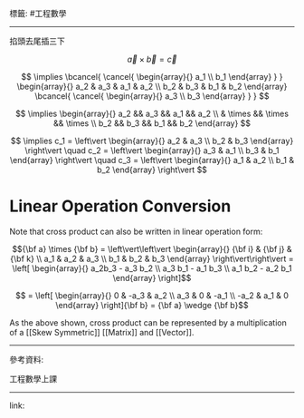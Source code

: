 標籤: #工程數學 

---

掐頭去尾插三下

$$\vec{ a } \times \vec{ b } = \vec{ c }$$

$$
\implies
\bcancel{ \cancel{ \begin{array}{}
	a_1 \\
	b_1
\end{array} } }
\begin{array}{}
	a_2 & a_3 & a_1 & a_2 \\
	b_2 & b_3 & b_1 & b_2
\end{array}
\bcancel{ \cancel{ 
\begin{array}{}
	a_3 \\
	b_3
\end{array}
} }
$$

$$
\implies
\begin{array}{}
	a_2 && a_3 && a_1 && a_2 \\
	& \times && \times && \times \\
	b_2 && b_3 && b_1 && b_2
\end{array}
$$

$$
\implies
c_1 = 
\left\vert
	\begin{array}{}
		a_2 & a_3 \\
		b_2 & b_3
	\end{array}
\right\vert
\quad 
c_2 = 
\left\vert
	\begin{array}{}
		a_3 & a_1 \\
		b_3 & b_1
	\end{array}
\right\vert
\quad 
c_3 = 
\left\vert
	\begin{array}{}
		a_1 & a_2 \\
		b_1 & b_2
	\end{array}
\right\vert
$$

# Linear Operation Conversion

Note that cross product can also be written in linear operation form:

$${\bf a} \times {\bf b} = 
\left\vert\left\vert
	\begin{array}{}
		{\bf i} & {\bf j} & {\bf k} \\
		a_1 & a_2 & a_3 \\
		b_1 & b_2 & b_3
	\end{array}
\right\vert\right\vert = 
\left[
	\begin{array}{}
		a_2b_3 - a_3 b_2 \\
		a_3 b_1 - a_1 b_3 \\
		a_1 b_2 - a_2 b_1
	\end{array}
\right]$$

$$ = 
\left[
	\begin{array}{}
		0 & -a_3 & a_2 \\
		a_3 & 0 & -a_1 \\
		-a_2 & a_1 & 0
	\end{array}
\right]{\bf b} = {\bf a} \wedge {\bf b}$$

As the above shown, cross product can be represented by a multiplication of a [[Skew Symmetric]] [[Matrix]] and [[Vector]].

---

參考資料:

工程數學上課

---

link:

